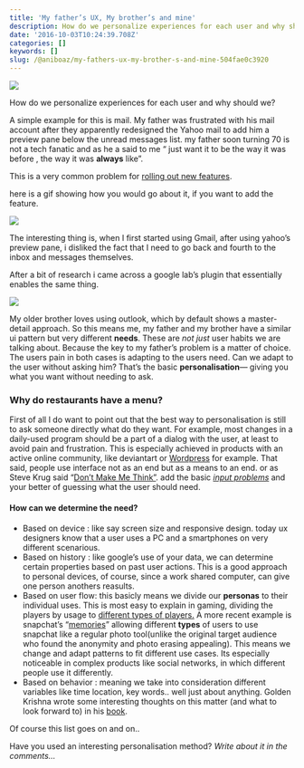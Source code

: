 ```yaml
---
title: 'My father’s UX, My brother’s and mine'
description: How do we personalize experiences for each user and why should we?
date: '2016-10-03T10:24:39.708Z'
categories: []
keywords: []
slug: /@aniboaz/my-fathers-ux-my-brother-s-and-mine-504fae0c3920
---
```


![](https://cdn-images-1.medium.com/max/2560/1*RDoC7Ciuiw9Ix_mDuq79-g.jpeg)

How do we personalize experiences for each user and why should we?

A simple example for this is mail. My father was frustrated with his mail account after they apparently redesigned the Yahoo mail to add him a preview pane below the unread messages list. my father soon turning 70 is not a tech fanatic and as he a said to me “ just want it to be the way it was before , the way it was **always** like”.

This is a very common problem for [rolling out new features](https://www.smashingmagazine.com/2016/06/rolling-features-without-hurting-loyal-users/).

here is a gif showing how you would go about it, if you want to add the feature.

![](https://cdn-images-1.medium.com/max/800/1*XIRXqAyB7VhwuLmsjdItNQ.gif)

The interesting thing is, when I first started using Gmail, after using yahoo’s preview pane, i disliked the fact that I need to go back and fourth to the inbox and messages themselves.

After a bit of research i came across a google lab’s plugin that essentially enables the same thing.

![](https://cdn-images-1.medium.com/max/800/1*s_gvwTZwkK3rcNda_jXVZg.png)

My older brother loves using outlook, which by default shows a master-detail approach. So this means me, my father and my brother have a similar ui pattern but very different **needs**. These are _not just_ user habits we are talking about. Because the key to my father’s problem is a matter of choice. The users pain in both cases is adapting to the users need. Can we adapt to the user without asking him? That’s the basic **personalisation**— giving you what you want without needing to ask.

### Why do restaurants have a menu?

First of all I do want to point out that the best way to personalisation is still to ask someone directly what do they want. For example, most changes in a daily-used program should be a part of a dialog with the user, at least to avoid pain and frustration. This is especially achieved in products with an active online community, like deviantart or [Wordpress](https://core.trac.wordpress.org/query?milestone=4.6.1) for example. That said, people use interface not as an end but as a means to an end. or as Steve Krug said “[Don’t Make Me Think”](https://www.amazon.com/Dont-Make-Think-Revisited-Usability/dp/0321965515?ie=UTF8&*Version*=1&*entries*=0). add the basic [_input problems_](https://www.usertesting.com/blog/2014/07/09/7-password-creation-recovery-frustrations-every-designer-should-know-about/) and your better of guessing what the user should need.

#### How can we determine the need?

*   Based on device : like say screen size and responsive design. today ux designers know that a user uses a PC and a smartphones on very different scenarious.
*   Based on history : like google’s use of your data, we can determine certain properties based on past user actions. This is a good approach to personal devices, of course, since a work shared computer, can give one person anothers reasults.
*   Based on user flow: this basicly means we divide our **personas** to their individual uses. This is most easy to explain in gaming, dividing the players by usage to [different types of players.](https://gurusability.wordpress.com/2014/03/13/personas-for-video-game-development/) A more recent example is snapchat’s “[memories](http://www.makeuseof.com/tag/everything-need-know-using-snapchat-memories/)” allowing different **types** of users to use snapchat like a regular photo tool(unlike the original target audience who found the anonymity and photo erasing appealing). This means we change and adapt patterns to fit different use cases. Its especially noticeable in complex products like social networks, in which different people use it differently.
*   Based on behavior : meaning we take into consideration different variables like time location, key words.. well just about anything. Golden Krishna wrote some interesting thoughts on this matter (and what to look forward to) in his [book](http://www.nointerface.com/book/).

Of course this list goes on and on..

Have you used an interesting personalisation method? _Write about it in the comments…_
